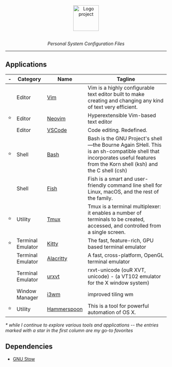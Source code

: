 <div align="center">
    <img src="https://user-images.githubusercontent.com/5807118/173071635-c3f78d9a-0927-4b25-9e22-3978c00f9845.svg" alt="Logo project" height="80" />
    <br>
    <br>
    <p>
        <i>Personal System Configuration Files</i>
    </p>
</div>

---

## Applications

| -   | Category          | Name                                                | Tagline                                                                                                                                                                  |
| --- | ----------------- | --------------------------------------------------- | ------------------------------------------------------------------------------------------------------------------------------------------------------------------------ |
|     | Editor            | [Vim](https://www.vim.org)                          | Vim is a highly configurable text editor built to make creating and changing any kind of text very efficient.                                                            |
| ⭐  | Editor            | [Neovim](https://neovim.io)                         | Hyperextensible Vim-based text editor                                                                                                                                    |
|     | Editor            | [VSCode](https://code.visualstudio.com)             | Code editing. Redefined.                                                                                                                                                 |
| ⭐  | Shell             | [Bash](https://www.gnu.org/software/bash/)          | Bash is the GNU Project's shell—the Bourne Again SHell. This is an sh-compatible shell that incorporates useful features from the Korn shell (ksh) and the C shell (csh) |
|     | Shell             | [Fish](https://fishshell.com)                       | Fish is a smart and user-friendly command line shell for Linux, macOS, and the rest of the family.                                                                       |
| ⭐  | Utility           | [Tmux](https://github.com/tmux/tmux)                | Tmux is a terminal multiplexer: it enables a number of terminals to be created, accessed, and controlled from a single screen.                                           |
| ⭐  | Terminal Emulator | [Kitty](https://sw.kovidgoyal.net/kitty/)           | The fast, feature-rich, GPU based terminal emulator                                                                                                                      |
|     | Terminal Emulator | [Alacritty](https://github.com/alacritty/alacritty) | A fast, cross-platform, OpenGL terminal emulator                                                                                                                         |
|     | Terminal Emulator | [urxvt](https://linux.die.net/man/1/urxvt)          | rxvt-unicode (ouR XVT, unicode) - (a VT102 emulator for the X window system)                                                                                             |
|     | Window Manager    | [i3wm](https://i3wm.org)                            | improved tiling wm                                                                                                                                                       |
| ⭐  | Utility           | [Hammerspoon](https://www.hammerspoon.org)          | This is a tool for powerful automation of OS X.                                                                                                                          |

_\* while I continue to explore various tools and applications -- the entries
marked with a star in the first column are my go-to favorites_

## Dependencies

- [GNU Stow](https://www.gnu.org/software/stow/)
